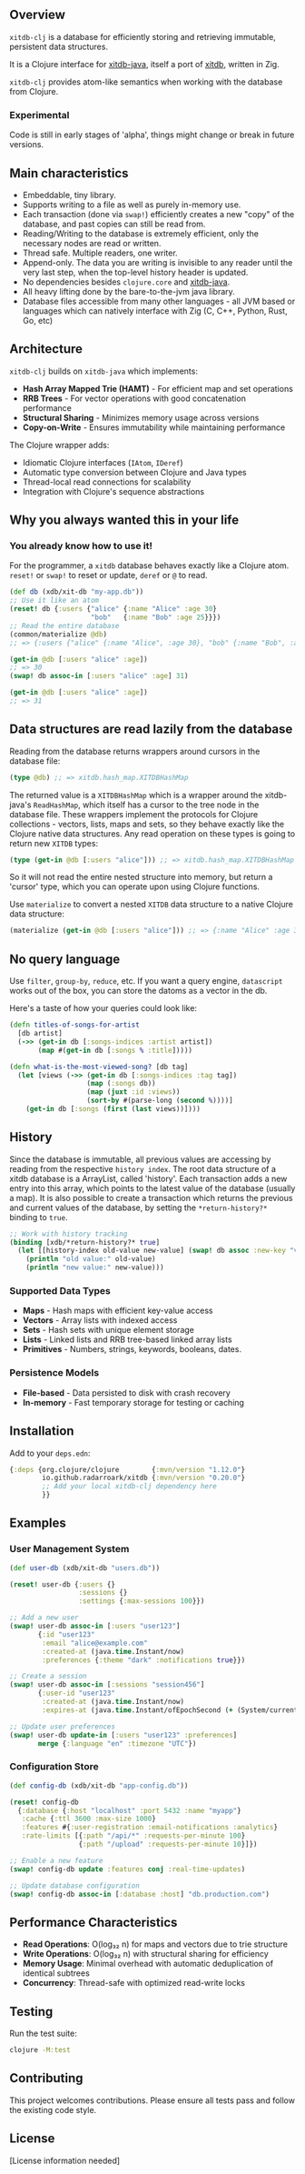 ## Overview

`xitdb-clj` is a database for efficiently storing and retrieving immutable, persistent data structures. 

It is a Clojure interface for [xitdb-java](https://github.com/radarroark/xitdb-java), 
itself a port of [xitdb](https://github.com/radarroark/xitdb), written in Zig.

`xitdb-clj` provides atom-like semantics when working with the database from Clojure.

### Experimental

Code is still in early stages of 'alpha', things might change or break in future versions.

## Main characteristics
 
- Embeddable, tiny library.
- Supports writing to a file as well as purely in-memory use.
- Each transaction (done via `swap!`) efficiently creates a new "copy" of the database, and past copies can still be read from.
- Reading/Writing to the database is extremely efficient, only the necessary nodes are read or written.
- Thread safe. Multiple readers, one writer.
- Append-only. The data you are writing is invisible to any reader until the very last step, when the top-level history header is updated.
- No dependencies besides `clojure.core` and [xitdb-java](https://github.com/radarroark/xitdb-java).
- All heavy lifting done by the bare-to-the-jvm java library.
- Database files accessible from many other languages - all JVM based or languages which can natively interface with Zig (C, C++, Python, Rust, Go, etc)

## Architecture

`xitdb-clj` builds on `xitdb-java` which implements:

- **Hash Array Mapped Trie (HAMT)** - For efficient map and set operations
- **RRB Trees** - For vector operations with good concatenation performance
- **Structural Sharing** - Minimizes memory usage across versions
- **Copy-on-Write** - Ensures immutability while maintaining performance

The Clojure wrapper adds:
- Idiomatic Clojure interfaces (`IAtom`, `IDeref`)
- Automatic type conversion between Clojure and Java types
- Thread-local read connections for scalability
- Integration with Clojure's sequence abstractions

## Why you always wanted this in your life

### You already know how to use it! 

For the programmer, a `xitdb` database behaves exactly like a Clojure atom.
`reset!` or `swap!` to reset or update, `deref` or `@` to read.

```clojure
(def db (xdb/xit-db "my-app.db"))
;; Use it like an atom
(reset! db {:users {"alice" {:name "Alice" :age 30}
                    "bob"   {:name "Bob" :age 25}}})
;; Read the entire database
(common/materialize @db)
;; => {:users {"alice" {:name "Alice", :age 30}, "bob" {:name "Bob", :age 25}}}

(get-in @db [:users "alice" :age])
;; => 30
(swap! db assoc-in [:users "alice" :age] 31)

(get-in @db [:users "alice" :age])
;; => 31
```

## Data structures are read lazily from the database

Reading from the database returns wrappers around cursors in the database file:

```clojure 
(type @db) ;; => xitdb.hash_map.XITDBHashMap
```

The returned value is a `XITDBHashMap` which is a wrapper around the xitdb-java's `ReadHashMap`, 
which itself has a cursor to the tree node in the database file. 
These wrappers implement the protocols for Clojure collections - vectors, lists, maps and sets, 
so they behave exactly like the Clojure native data structures.
Any read operation on these types is going to return new `XITDB` types:

```clojure
(type (get-in @db [:users "alice"])) ;; => xitdb.hash_map.XITDBHashMap
```

So it will not read the entire nested structure into memory, but return a 'cursor' type, which you can operate upon
using Clojure functions.

Use `materialize` to convert a nested `XITDB` data structure to a native Clojure data structure:

```clojure
(materialize (get-in @db [:users "alice"])) ;; => {:name "Alice" :age 31}
```

## No query language

Use `filter`, `group-by`, `reduce`, etc.
If you want a query engine, `datascript` works out of the box, you can store the datoms as a vector in the db.

Here's a taste of how your queries could look like:
```clojure 
(defn titles-of-songs-for-artist
  [db artist]
  (->> (get-in db [:songs-indices :artist artist])
       (map #(get-in db [:songs % :title]))))

(defn what-is-the-most-viewed-song? [db tag]
  (let [views (->> (get-in db [:songs-indices :tag tag])
                   (map (:songs db))
                   (map (juxt :id :views))
                   (sort-by #(parse-long (second %))))]
    (get-in db [:songs (first (last views))])))

```

## History
Since the database is immutable, all previous values are accessing by reading
from the respective `history index`.
The root data structure of a xitdb database is a ArrayList, called 'history'.
Each transaction adds a new entry into this array, which points to the latest value 
of the database (usually a map).
It is also possible to create a transaction which returns the previous and current 
values of the database, by setting the `*return-history?*` binding to `true`.

```clojure
;; Work with history tracking
(binding [xdb/*return-history?* true]
  (let [[history-index old-value new-value] (swap! db assoc :new-key "value")]
    (println "old value:" old-value)
    (println "new value:" new-value)))
```

### Supported Data Types
- **Maps** - Hash maps with efficient key-value access
- **Vectors** - Array lists with indexed access
- **Sets** - Hash sets with unique element storage
- **Lists** - Linked lists and RRB tree-based linked array lists
- **Primitives** - Numbers, strings, keywords, booleans, dates.

### Persistence Models
- **File-based** - Data persisted to disk with crash recovery
- **In-memory** - Fast temporary storage for testing or caching


## Installation

Add to your `deps.edn`:

```clojure
{:deps {org.clojure/clojure        {:mvn/version "1.12.0"}
        io.github.radarroark/xitdb {:mvn/version "0.20.0"}
        ;; Add your local xitdb-clj dependency here
        }}
```

## Examples

### User Management System

```clojure
(def user-db (xdb/xit-db "users.db"))

(reset! user-db {:users {}
                 :sessions {}
                 :settings {:max-sessions 100}})

;; Add a new user
(swap! user-db assoc-in [:users "user123"] 
       {:id "user123"
        :email "alice@example.com"
        :created-at (java.time.Instant/now)
        :preferences {:theme "dark" :notifications true}})

;; Create a session
(swap! user-db assoc-in [:sessions "session456"]
       {:user-id "user123"
        :created-at (java.time.Instant/now)
        :expires-at (java.time.Instant/ofEpochSecond (+ (System/currentTimeMillis) 3600))})

;; Update user preferences
(swap! user-db update-in [:users "user123" :preferences] 
       merge {:language "en" :timezone "UTC"})
```

### Configuration Store

```clojure
(def config-db (xdb/xit-db "app-config.db"))

(reset! config-db 
  {:database {:host "localhost" :port 5432 :name "myapp"}
   :cache {:ttl 3600 :max-size 1000}
   :features #{:user-registration :email-notifications :analytics}
   :rate-limits [{:path "/api/*" :requests-per-minute 100}
                 {:path "/upload" :requests-per-minute 10}]})

;; Enable a new feature
(swap! config-db update :features conj :real-time-updates)

;; Update database configuration
(swap! config-db assoc-in [:database :host] "db.production.com")
```

## Performance Characteristics

- **Read Operations**: O(log₃₂ n) for maps and vectors due to trie structure
- **Write Operations**: O(log₃₂ n) with structural sharing for efficiency
- **Memory Usage**: Minimal overhead with automatic deduplication of identical subtrees
- **Concurrency**: Thread-safe with optimized read-write locks

## Testing

Run the test suite:

```bash
clojure -M:test
```


## Contributing

This project welcomes contributions. Please ensure all tests pass and follow the existing code style.

## License

[License information needed]

